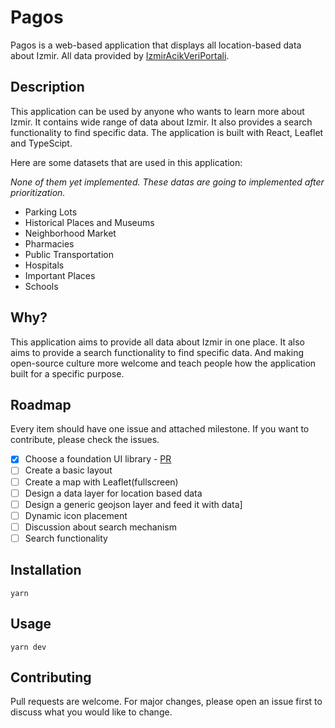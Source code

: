 # Pagos

Pagos is a web-based application that displays all location-based data about Izmir. All data provided by [IzmirAcikVeriPortali](https://acikveri.bizizmir.com/).

## Description

This application can be used by anyone who wants to learn more about Izmir. It contains wide range of data about Izmir. It also provides a search functionality to find specific data. The application is built with React, Leaflet and TypeScipt.

Here are some datasets that are used in this application:

_None of them yet implemented. These datas are going to implemented after prioritization._

- Parking Lots
- Historical Places and Museums
- Neighborhood Market
- Pharmacies
- Public Transportation
- Hospitals
- Important Places
- Schools

## Why?

This application aims to provide all data about Izmir in one place. It also aims to provide a search functionality to find specific data. And making open-source culture more welcome and teach people how the application built for a specific purpose.

## Roadmap

Every item should have one issue and attached milestone. If you want to contribute, please check the issues.

- [x] Choose a foundation UI library - [PR](https://github.com/jsizmir/pagos/pull/4) 
- [ ] Create a basic layout
- [ ] Create a map with Leaflet(fullscreen)
- [ ] Design a data layer for location based data
- [ ] Design a generic geojson layer and feed it with data]
- [ ] Dynamic icon placement
- [ ] Discussion about search mechanism
- [ ] Search functionality

## Installation

```
yarn
```

## Usage

```
yarn dev
```

## Contributing

Pull requests are welcome. For major changes, please open an issue first to discuss what you would like to change.
